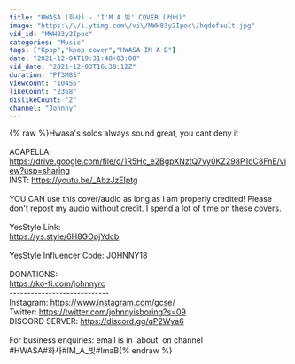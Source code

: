 ```yaml
---
title: "HWASA (화사) - 'I'M A 빛' COVER (커버)"
image: "https:\/\/i.ytimg.com\/vi\/MWH83y2Ipoc\/hqdefault.jpg"
vid_id: "MWH83y2Ipoc"
categories: "Music"
tags: ["Kpop","kpop cover","HWASA IM A B"]
date: "2021-12-04T19:31:48+03:00"
vid_date: "2021-12-03T16:30:12Z"
duration: "PT3M8S"
viewcount: "10455"
likeCount: "2368"
dislikeCount: "2"
channel: "Johnny"
---
```

{% raw %}Hwasa's solos always sound great, you cant deny it<br /><br />ACAPELLA: <a rel="nofollow" target="blank" href="https://drive.google.com/file/d/1R5Hc_e2BgpXNztQ7vy0KZ298P1dC8FnE/view?usp=sharing">https://drive.google.com/file/d/1R5Hc_e2BgpXNztQ7vy0KZ298P1dC8FnE/view?usp=sharing</a><br />INST: <a rel="nofollow" target="blank" href="https://youtu.be/_AbzJzEIptg">https://youtu.be/_AbzJzEIptg</a><br /><br />YOU CAN use this cover/audio as long as I am properly credited! Please don't repost my audio without credit. I spend a lot of time on these covers.<br /><br />YesStyle Link:<br /><a rel="nofollow" target="blank" href="https://ys.style/6H8GOpjYdcb">https://ys.style/6H8GOpjYdcb</a><br /><br />YesStyle Influencer Code: JOHNNY18<br /><br />DONATIONS:<br /><a rel="nofollow" target="blank" href="https://ko-fi.com/johnnyrc">https://ko-fi.com/johnnyrc</a><br />----------------------------<br />Instagram: <a rel="nofollow" target="blank" href="https://www.instagram.com/gcse/">https://www.instagram.com/gcse/</a>  <br />Twitter:  <a rel="nofollow" target="blank" href="https://twitter.com/johnnyisboring?s=09">https://twitter.com/johnnyisboring?s=09</a><br />DISCORD SERVER: <a rel="nofollow" target="blank" href="https://discord.gg/qP2Wya6">https://discord.gg/qP2Wya6</a><br /><br />For business enquiries: email is in 'about' on channel<br />#HWASA#화사#IM_A_빛#ImaB{% endraw %}

